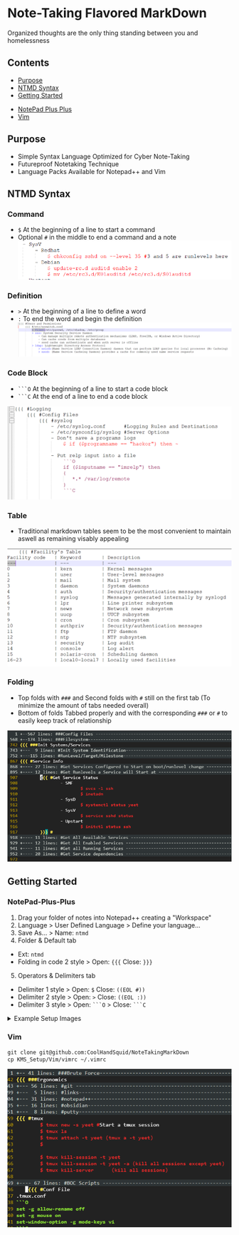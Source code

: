 # Note-Taking Flavored MarkDown
Organized thoughts are the only thing standing between you and homelessness

## Contents
  * [Purpose](#purpose)
  * [NTMD Syntax](#NTMD-Syntax)
  * [Getting Started](#Getting-Started)
  - [NotePad Plus Plus](#NotePad-Plus-Plus)
  - [Vim](#Vim)

## Purpose
- Simple Syntax Language Optimized for Cyber Note-Taking
- Futureproof Notetaking Technique
- Language Packs Available for Notepad++ and Vim

## NTMD Syntax
### Command
- `$` At the beginning of a line to start a command
- Optional `#` in the middle to end a command and a note 
![Command_Example_and_Structure](KMS_Setup/Notepad/Images/NP_07.png)

### Definition
- `>` At the beginning of a line to define a word
- `:` To end the word and begin the definition
![Definition_Example](KMS_Setup/Notepad/Images/NP_10.png)

### Code Block
- `` ```O `` At the beginning of a line to start a code block
- `` ```C `` At the end of a line to end a code block

![Code_Block_Example](KMS_Setup/Notepad/Images/NP_08.png)

### Table
- Traditional markdown tables seem to be the most convenient to maintain aswell as remaining visably appealing

![Table_Example](KMS_Setup/Notepad/Images/NP_09.png)

### Folding
- Top folds with `###` and Second folds with `#` still on the first tab (To minimize the amount of tabs needed overall)
- Bottom of folds Tabbed properly and with the corresponding `###` or `#` to easily keep track of relationship 
<!--- ![TopFolds](https://github.com/CoolHandSquid/NoteTakingMarkDown/blob/main/KMS_Setup/Notepad/Images/NP_06.png) -->

![TopFolds](KMS_Setup/Vim/Images/Vim_01_Folds.png)

## Getting Started
### NotePad-Plus-Plus
1. Drag your folder of notes into Notepad++ creating a "Workspace"
2. Language > User Defined Language > Define your language...
3. Save As... > Name: `ntmd`
4. Folder & Default tab
  - Ext: `ntmd`
  - Folding in code 2 style > Open: `{{{` Close: `}}}`
5. Operators & Delimiters tab
  - Delimiter 1 style > Open: `$` Close: `((EOL #))`
  - Delimiter 2 style > Open: `>` Close: `((EOL :))`
  - Delimiter 3 style > Open: `` ```O `` > Close: `` ```C ``

<details>
<summary>Example Setup Images</summary>

![Create_Workspace](KMS_Setup/Notepad/Images/NP_01.png)

![Define_Your_Language](KMS_Setup/Notepad/Images/NP_02.png)

![Create_New_Language](KMS_Setup/Notepad/Images/NP_03.png)

![Define_Folds_and_Ext](KMS_Setup/Notepad/Images/NP_04.png)

  ![Define_HighLighting](KMS_Setup/Notepad/Images/NP_05.png)


</details>
  
### Vim
```
git clone git@github.com:CoolHandSquid/NoteTakingMarkDown
cp KMS_Setup/Vim/vimrc ~/.vimrc
```
![Define_HighLighting](KMS_Setup/Vim/Images/Vim_02_Example.png)
